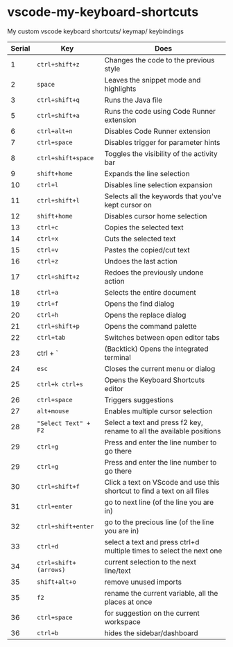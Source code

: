 # vscode-my-keyboard-shortcuts
My custom vscode keyboard shortcuts/ keymap/ keybindings  
 


| Serial | Key              | Does                                          |
| ------ | ---------------- | --------------------------------------------- |
| 1      | `ctrl+shift+z`   | Changes the code to the previous style        |
| 2      | `space`          | Leaves the snippet mode and highlights        |
| 3      | `ctrl+shift+q`   | Runs the Java file                            |
| 5      | `ctrl+shift+a`   | Runs the code using Code Runner extension     |
| 6      | `ctrl+alt+n`     | Disables Code Runner extension                |
| 7      | `ctrl+space` | Disables trigger for parameter hints        |
| 8      | `ctrl+shift+space` | Toggles the visibility of the activity bar    |
| 9      | `shift+home`     | Expands the line selection                    |
| 10     | `ctrl+l`         | Disables line selection expansion              |
| 11     | `ctrl+shift+l`  | Selects all the keywords that you've kept cursor on     |
| 12     | `shift+home`     | Disables cursor home selection                 |
| 13     | `ctrl+c`         | Copies the selected text                       |
| 14     | `ctrl+x`         | Cuts the selected text                         |
| 15     | `ctrl+v`         | Pastes the copied/cut text                     |
| 16     | `ctrl+z`         | Undoes the last action                         |
| 17     | `ctrl+shift+z`   | Redoes the previously undone action            |
| 18     | `ctrl+a`         | Selects the entire document                    |
| 19     | `ctrl+f`         | Opens the find dialog                          |
| 20     | `ctrl+h`         | Opens the replace dialog                       |
| 21     | `ctrl+shift+p`   | Opens the command palette                      |
| 22     | `ctrl+tab`       | Switches between open editor tabs              |
| 23     | ctrl + `        | (Backtick) Opens the integrated terminal         |
| 24     | `esc`            | Closes the current menu or dialog              |
| 25     | `ctrl+k ctrl+s` | Opens the Keyboard Shortcuts editor            |
| 26     | `ctrl+space`     | Triggers suggestions                           |
| 27     | `alt+mouse`      | Enables multiple cursor selection              |
| 28     | `"Select Text" + F2 ` |  Select a text and press f2 key, rename to all the available positions |
| 29     | `ctrl+g` |  Press and enter the line number to go there |
| 29     | `ctrl+g` |  Press and enter the line number to go there |
|30 | `ctrl+shift+f ` |  Click a text on VScode and use this shortcut to find a text on all files |
|31 | `ctrl+enter` | go to next line (of the line you are in)|
|32 | `ctrl+shift+enter` | go to the precious line (of the line you are in)|
|33 | `ctrl+d` | select a text and press ctrl+d multiple times to select the next one|
|34 | `ctrl+shift+(arrows)` | current selection to the next line/text |
|35 | `shift+alt+o` | remove unused imports |
|35 | `f2` | rename the current variable, all the places at once |
|36 | `ctrl+space` | for suggestion on the current workspace|
|36 | `ctrl+b` | hides the sidebar/dashboard|
